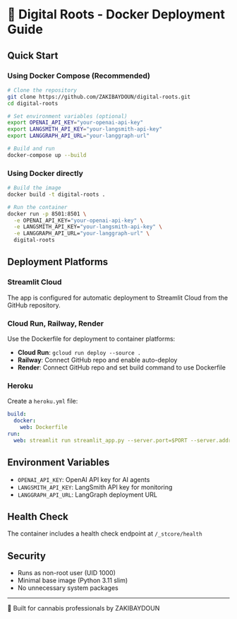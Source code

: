 # 🌱 Digital Roots - Docker Deployment Guide

## Quick Start

### Using Docker Compose (Recommended)
```bash
# Clone the repository
git clone https://github.com/ZAKIBAYDOUN/digital-roots.git
cd digital-roots

# Set environment variables (optional)
export OPENAI_API_KEY="your-openai-api-key"
export LANGSMITH_API_KEY="your-langsmith-api-key"
export LANGGRAPH_API_URL="your-langgraph-url"

# Build and run
docker-compose up --build
```

### Using Docker directly
```bash
# Build the image
docker build -t digital-roots .

# Run the container
docker run -p 8501:8501 \
  -e OPENAI_API_KEY="your-openai-api-key" \
  -e LANGSMITH_API_KEY="your-langsmith-api-key" \
  -e LANGGRAPH_API_URL="your-langgraph-url" \
  digital-roots
```

## Deployment Platforms

### Streamlit Cloud
The app is configured for automatic deployment to Streamlit Cloud from the GitHub repository.

### Cloud Run, Railway, Render
Use the Dockerfile for deployment to container platforms:
- **Cloud Run**: `gcloud run deploy --source .`
- **Railway**: Connect GitHub repo and enable auto-deploy
- **Render**: Connect GitHub repo and set build command to use Dockerfile

### Heroku
Create a `heroku.yml` file:
```yaml
build:
  docker:
    web: Dockerfile
run:
  web: streamlit run streamlit_app.py --server.port=$PORT --server.address=0.0.0.0
```

## Environment Variables
- `OPENAI_API_KEY`: OpenAI API key for AI agents
- `LANGSMITH_API_KEY`: LangSmith API key for monitoring
- `LANGGRAPH_API_URL`: LangGraph deployment URL

## Health Check
The container includes a health check endpoint at `/_stcore/health`

## Security
- Runs as non-root user (UID 1000)
- Minimal base image (Python 3.11 slim)
- No unnecessary system packages

---
🌿 Built for cannabis professionals by ZAKIBAYDOUN
